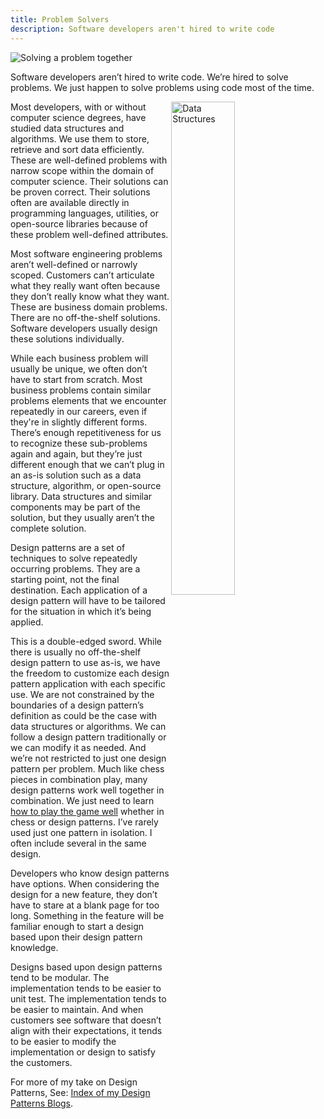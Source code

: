 ```yaml
---
title: Problem Solvers
description: Software developers aren't hired to write code
---
```


![Solving a problem together](https://blog.potential.com/wp-content/uploads/2017/11/Blog-Post.png "Image Source: https://www.potential.com/articles/six-steps-develop-effective-problem-solving-process/")

Software developers aren’t hired to write code. We’re hired to solve problems. We just happen to solve problems using code most of the time.

<img src="https://miro.medium.com/v2/resize:fit:1400/1*gUxm1H3dLt2Rde_okiPbGA.jpeg" alt="Data Structures" title="Image Source: https://medium.com/@pepcoding/data-structures-in-everyday-life-3d2f26243a38" width = "45%" align="right" style="padding-right: 20px;">

Most developers, with or without computer science degrees, have studied data structures and algorithms. We use them to store, retrieve and sort data efficiently. These are well-defined problems with narrow scope within the domain of computer science. Their solutions can be proven correct. Their solutions often are available directly in programming languages, utilities, or open-source libraries because of these problem well-defined attributes.

Most software engineering problems aren’t well-defined or narrowly scoped. Customers can’t articulate what they really want often because they don’t really know what they want. These are business domain problems. There are no off-the-shelf solutions. Software developers usually design these solutions individually.

While each business problem will usually be unique, we often don’t have to start from scratch. Most business problems contain similar problems elements that we encounter repeatedly in our careers, even if they're in slightly different forms. There’s enough repetitiveness for us to recognize these sub-problems again and again, but they’re just different enough that we can’t plug in an as-is solution such as a data structure, algorithm, or open-source library. Data structures and similar components may be part of the solution, but they usually aren’t the complete solution.

Design patterns are a set of techniques to solve repeatedly occurring problems. They are a starting point, not the final destination. Each application of a design pattern will have to be tailored for the situation in which it’s being applied.

This is a double-edged sword. While there is usually no off-the-shelf design pattern to use as-is, we have the freedom to customize each design pattern application with each specific use. We are not constrained by the boundaries of a design pattern’s definition as could be the case with data structures or algorithms. We can follow a design pattern traditionally or we can modify it as needed. And we’re not restricted to just one design pattern per problem. Much like chess pieces in combination play, many design patterns work well together in combination. We just need to learn [how to play the game well](https://jhumelsine.github.io/2023/08/24/its-your-move) whether in chess or design patterns. I’ve rarely used just one pattern in isolation. I often include several in the same design.

Developers who know design patterns have options. When considering the design for a new feature, they don’t have to stare at a blank page for too long. Something in the feature will be familiar enough to start a design based upon their design pattern knowledge.

Designs based upon design patterns tend to be modular. The implementation tends to be easier to unit test. The implementation tends to be easier to maintain. And when customers see software that doesn’t align with their expectations, it tends to be easier to modify the implementation or design to satisfy the customers.

For more of my take on Design Patterns, See: [Index of my Design Patterns Blogs](https://jhumelsine.github.io/table-of-contents#design-patterns).
